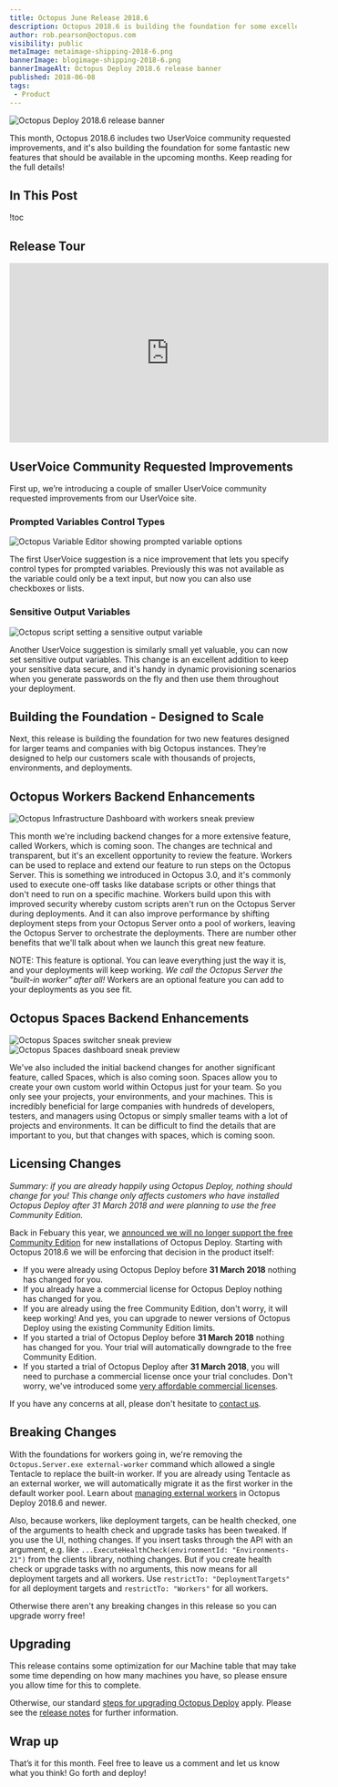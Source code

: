 ```yaml
---
title: Octopus June Release 2018.6
description: Octopus 2018.6 is building the foundation for some excellent new features coming soon!
author: rob.pearson@octopus.com
visibility: public
metaImage: metaimage-shipping-2018-6.png
bannerImage: blogimage-shipping-2018-6.png
bannerImageAlt: Octopus Deploy 2018.6 release banner
published: 2018-06-08
tags:
 - Product
---
```


![Octopus Deploy 2018.6 release banner](blogimage-shipping-2018-6.png)

This month, Octopus 2018.6 includes two UserVoice community requested improvements, and it's also building the foundation for some fantastic new features that should be available in the upcoming months.  Keep reading for the full details!

## In This Post

!toc

## Release Tour

<iframe width="560" height="315" src="https://www.youtube.com/embed/tNuYRs_J8cY" frameborder="0" allowfullscreen></iframe>

## UserVoice Community Requested Improvements

First up, we’re introducing a couple of smaller UserVoice community requested improvements from our UserVoice site.

### Prompted Variables Control Types

![Octopus Variable Editor showing prompted variable options](prompted-var-control-types.png "width=500")

The first UserVoice suggestion is a nice improvement that lets you specify control types for prompted variables. Previously this was not available as the variable could only be a text input, but now you can also use checkboxes or lists.

### Sensitive Output Variables

![Octopus script setting a sensitive output variable](sensitive-output-var.png "width=500")

Another UserVoice suggestion is similarly small yet valuable, you can now set sensitive output variables. This change is an excellent addition to keep your sensitive data secure, and it's handy in dynamic provisioning scenarios when you generate passwords on the fly and then use them throughout your deployment.

## Building the Foundation - Designed to Scale

Next, this release is building the foundation for two new features designed for larger teams and companies with big Octopus instances. They’re designed to help our customers scale with thousands of projects, environments, and deployments.

## Octopus Workers Backend Enhancements

![Octopus Infrastructure Dashboard with workers sneak preview](octopus-workers-preview1.png "width=500")

This month we're including backend changes for a more extensive feature, called Workers, which is coming soon. The changes are technical and transparent, but it's an excellent opportunity to review the feature. Workers can be used to replace and extend our feature to run steps on the Octopus Server. This is something we introduced in Octopus 3.0, and it's commonly used to execute one-off tasks like database scripts or other things that don't need to run on a specific machine. Workers build upon this with improved security whereby custom scripts aren't run on the Octopus Server during deployments. And it can also improve performance by shifting deployment steps from your Octopus Server onto a pool of workers, leaving the Octopus Server to orchestrate the deployments. There are number other benefits that we'll talk about when we launch this great new feature.

NOTE: This feature is optional. You can leave everything just the way it is, and your deployments will keep working. _We call the Octopus Server the "built-in worker" after all!_ Workers are an optional feature you can add to your deployments as you see fit.

## Octopus Spaces Backend Enhancements

![Octopus Spaces switcher sneak preview](octopus-spaces-preview1.png "width=500")
![Octopus Spaces dashboard sneak preview](octopus-spaces-preview2.png "width=500")

We've also included the initial backend changes for another significant feature, called Spaces, which is also coming soon. Spaces allow you to create your own custom world within Octopus just for your team. So you only see your projects, your environments, and your machines. This is incredibly beneficial for large companies with hundreds of developers, testers, and managers using Octopus or simply smaller teams with a lot of projects and environments. It can be difficult to find the details that are important to you, but that changes with spaces, which is coming soon.

## Licensing Changes

_Summary: if you are already happily using Octopus Deploy, nothing should change for you! This change only affects customers who have installed Octopus Deploy after 31 March 2018 and were planning to use the free Community Edition._

Back in Febuary this year, we [announced we will no longer support the free Community Edition](https://octopus.com/blog/removing-free-tier) for new installations of Octopus Deploy. Starting with Octopus 2018.6 we will be enforcing that decision in the product itself:
- If you were already using Octopus Deploy before **31 March 2018** nothing has changed for you.
- If you already have a commercial license for Octopus Deploy nothing has changed for you.
- If you are already using the free Community Edition, don't worry, it will keep working! And yes, you can upgrade to newer versions of Octopus Deploy using the existing Community Edition limits.
- If you started a trial of Octopus Deploy before **31 March 2018** nothing has changed for you. Your trial will automatically downgrade to the free Community Edition.
- If you started a trial of Octopus Deploy after **31 March 2018**, you will need to purchase a commercial license once your trial concludes. Don't worry, we've introduced some [very affordable commercial licenses](https://octopus.com/pricing).

If you have any concerns at all, please don't hesitate to [contact us](https://octopus.com/support).

## Breaking Changes

With the foundations for workers going in, we're removing the `Octopus.Server.exe external-worker` command which allowed a single Tentacle to replace the built-in worker. If you are already using Tentacle as an external worker, we will automatically migrate it as the first worker in the default worker pool. Learn about [managing external workers](https://octopus.com/docs/administration/workers/external-workers) in Octopus Deploy 2018.6 and newer.

Also, because workers, like deployment targets, can be health checked, one of the arguments to health check and upgrade tasks has been tweaked.  If you use the UI, nothing changes.  If you insert tasks through the API with an argument, e.g. like `...ExecuteHealthCheck(environmentId: "Environments-21")` from the clients library, nothing changes. But if you create health check or upgrade tasks with no arguments, this now means for all deployment targets and all workers.  Use `restrictTo: "DeploymentTargets"` for all deployment targets and `restrictTo: "Workers"` for all workers.

Otherwise there aren't any breaking changes in this release so you can upgrade worry free!

## Upgrading

This release contains some optimization for our Machine table that may take some time depending on how many machines you have, so please ensure you allow time for this to complete.

Otherwise, our standard [steps for upgrading Octopus Deploy](https://octopus.com/docs/administration/upgrading) apply. Please see the [release notes](https://octopus.com/downloads/compare?to=2018.6.0) for further information.

## Wrap up

That’s it for this month. Feel free to leave us a comment and let us know what you think! Go forth and deploy!
